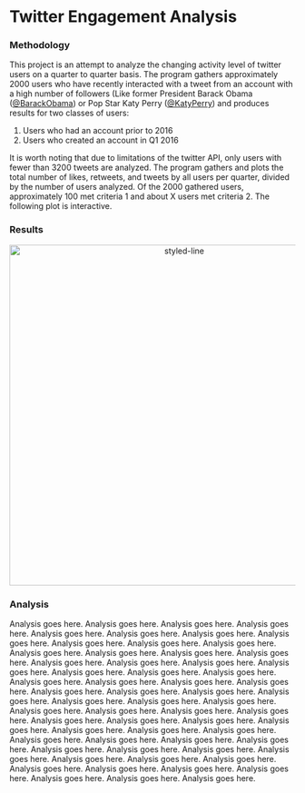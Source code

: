 # Twitter Engagement Analysis

### Methodology

This project is an attempt to analyze the changing activity level of twitter users on a quarter to quarter basis. The program gathers approximately 2000 users who have recently interacted with a tweet from an account with a high number of followers (Like former President Barack Obama ([@BarackObama](https://twitter.com/barackobama)) or Pop Star Katy Perry ([@KatyPerry](https://twitter.com/katyperry)) and produces results for two classes of users:
1. Users who had an account prior to 2016
2. Users who created an account in Q1 2016

It is worth noting that due to limitations of the twitter API, only users with fewer than 3200 tweets are analyzed. The program gathers and plots the total number of likes, retweets, and tweets by all users per quarter, divided by the number of users analyzed. Of the 2000 gathered users, approximately 100 met criteria 1 and about X users met criteria 2. The following plot is interactive. 

### Results

<div>
    <a href="https://plot.ly/~siddiki/5/?share_key=A8EvcNHDElNb4ehiDmWgSA" target="_blank" title="styled-line" style="display: block; text-align: center;"><img src="https://plot.ly/~siddiki/5.png?share_key=A8EvcNHDElNb4ehiDmWgSA" alt="styled-line" style="max-width: 100%;width: 600px;"  width="600" onerror="this.onerror=null;this.src='https://plot.ly/404.png';" /></a>
    <script data-plotly="siddiki:5" sharekey-plotly="A8EvcNHDElNb4ehiDmWgSA" src="https://plot.ly/embed.js" async></script>
</div>

### Analysis

Analysis goes here. Analysis goes here. Analysis goes here. Analysis goes here. Analysis goes here. Analysis goes here. Analysis goes here. Analysis goes here. Analysis goes here. Analysis goes here. Analysis goes here. Analysis goes here. Analysis goes here. Analysis goes here. Analysis goes here. Analysis goes here. Analysis goes here. Analysis goes here. Analysis goes here. Analysis goes here. Analysis goes here. Analysis goes here. Analysis goes here. Analysis goes here. Analysis goes here. Analysis goes here. Analysis goes here. Analysis goes here. Analysis goes here. Analysis goes here. Analysis goes here. Analysis goes here. Analysis goes here. Analysis goes here. Analysis goes here. Analysis goes here. Analysis goes here. Analysis goes here. Analysis goes here. Analysis goes here. Analysis goes here. Analysis goes here. Analysis goes here. Analysis goes here. Analysis goes here. Analysis goes here. Analysis goes here. Analysis goes here. Analysis goes here. Analysis goes here. Analysis goes here. Analysis goes here. Analysis goes here. Analysis goes here. Analysis goes here. Analysis goes here. Analysis goes here. Analysis goes here. Analysis goes here. Analysis goes here. Analysis goes here. Analysis goes here. 
